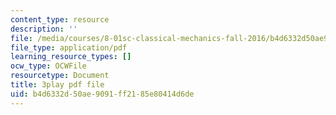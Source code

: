 ```yaml
---
content_type: resource
description: ''
file: /media/courses/8-01sc-classical-mechanics-fall-2016/b4d6332d50ae9091ff2185e80414d6de_gl9c9qJRqcM.pdf
file_type: application/pdf
learning_resource_types: []
ocw_type: OCWFile
resourcetype: Document
title: 3play pdf file
uid: b4d6332d-50ae-9091-ff21-85e80414d6de
---
```

